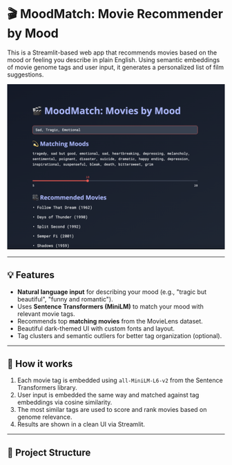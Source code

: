 # 🎬 MoodMatch: Movie Recommender by Mood

This is a Streamlit-based web app that recommends movies based on the mood or feeling you describe in plain English. Using semantic embeddings of movie genome tags and user input, it generates a personalized list of film suggestions.

![Screenshot: MoodMatch](Working_Screenshot.png)

---

## 💡 Features

- **Natural language input** for describing your mood (e.g., "tragic but beautiful", "funny and romantic").
- Uses **Sentence Transformers (MiniLM)** to match your mood with relevant movie tags.
- Recommends top **matching movies** from the MovieLens dataset.
- Beautiful dark-themed UI with custom fonts and layout.
- Tag clusters and semantic outliers for better tag organization (optional).

---

## 🧠 How it works

1. Each movie tag is embedded using `all-MiniLM-L6-v2` from the Sentence Transformers library.
2. User input is embedded the same way and matched against tag embeddings via cosine similarity.
3. The most similar tags are used to score and rank movies based on genome relevance.
4. Results are shown in a clean UI via Streamlit.

---

## 📁 Project Structure

